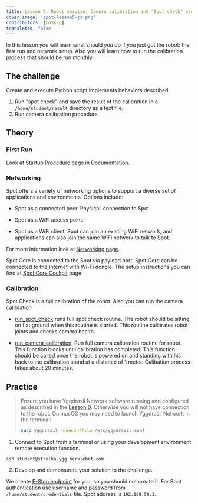 ```yaml
---
title: Lesson 5. Robot service. Camera calibration and "Spot check" procedure
cover_image: 'spot-lesson5-ja.png' 
contributors: [LoSk-p]
translated: false
---
```


In this lesson you will learn what should you do if you just got the robot: the first run and network setup. Also you will learn how to run the calibration process that should be run monthly.

## The challenge

Create and execute Python script implements behaviors described.

1. Run "spot check" and save the result of the calibration in a `/home/student/result` directory as a text file.
2. Run camera calibration procedure.

## Theory

### First Run

Look at [Startup Procedure](https://support.bostondynamics.com/s/article/Startup-Procedure) page in Documentation.

### Networking

Spot offers a variety of networking options to support a diverse set of applications and environments. Options include:

* Spot as a connected peer. Physicall connection to Spot.

* Spot as a WiFi access point. 

* Spot as a WiFi client. Spot can join an existing WiFi network, and applications can also join the same WiFi network to talk to Spot.

For more information look at [Networking page](https://dev.bostondynamics.com/docs/concepts/networking).

Spot Core is connected to the Spot via payload port. Spot Core can be connected to the Internet with Wi-Fi dongle. The setup instructions you can find at [Spot Core Cockpit](https://dev.bostondynamics.com/docs/payload/spot_core_cockpit.html?highlight=spot%20check) page.

### Calibration

Spot Check is a full calibration of the robot. Also you can run the camera calibration 

* [run_spot_check](https://github.com/boston-dynamics/spot-sdk/blob/master/python/bosdyn-client/src/bosdyn/client/spot_check.py#L164) runs full spot check routine. The robot should be sitting on flat ground when this routine is started. This routine calibrates robot joints and checks camera health.

* [run_camera_calibration](https://github.com/boston-dynamics/spot-sdk/blob/master/python/bosdyn-client/src/bosdyn/client/spot_check.py#L204). Run full camera calibration routine for robot. This function blocks until calibration has completed. This function should be called once the robot is powered on and standing with his back to the calibration stand at a distance of 1 meter. Calibation process takes about 20 minutes.

## Practice

> Ensure you have Yggdrasil Network software running and configured as described in the [Lesson 0](/docs/spot-lesson0). Otherwise you will not have connection to the robot.
> On macOS you may need to launch Yggdrasil Network in the terminal:
> ```bash
> sudo yggdrasil -useconffile /etc/yggdrasil.conf
> ```

1. Connect to Spot from a terminal or using your development environment remote execution function.

```console
ssh student@strelka.ygg.merklebot.com
```

2. Develop and demonstrate your solution to the challenge.

We create [E-Stop endpoint](https://dev.bostondynamics.com/python/examples/estop/readme) for you, so you should not create it.
For Spot authentication use username and password from `/home/student/credentials` file.
Spot address is `192.168.50.3`.

